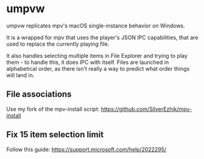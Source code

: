 # umpvw

umpvw replicates mpv's macOS single-instance behavior on Windows.

It is a wrapped for mpv that uses the player's JSON IPC capabilities, that are used to replace the currently playing file. 

It also handles selecting multiple items in File Explorer and trying to play them - to handle this, it does IPC with itself. Files are launched in alphabetical order, as there isn't really a way to predict what order things will land in. 

## File associations

Use my fork of the mpv-install script: https://github.com/SilverEzhik/mpv-install

## Fix 15 item selection limit

Follow this guide: https://support.microsoft.com/help/2022295/
